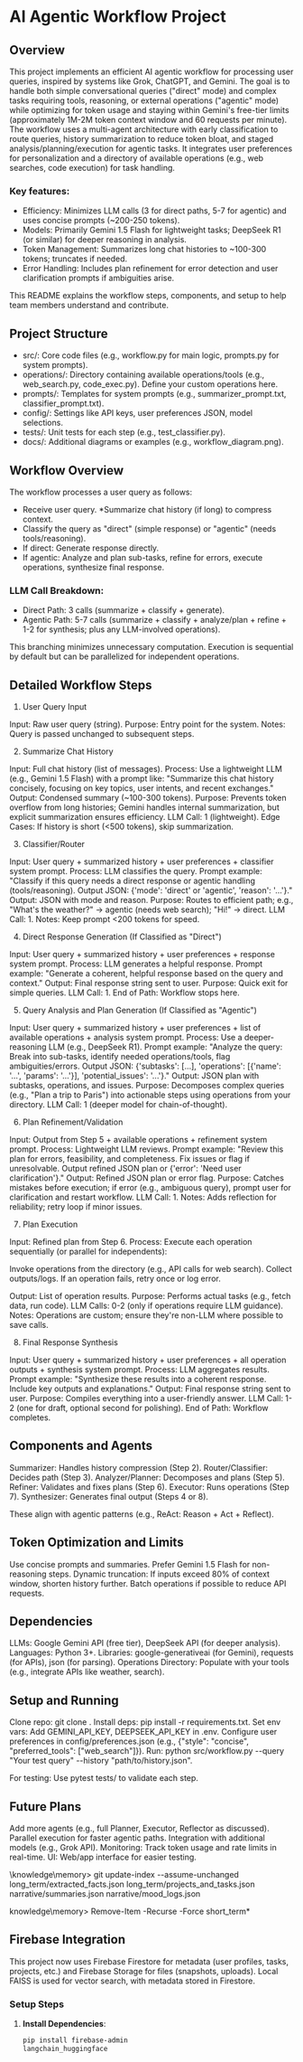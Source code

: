 # AI Agentic Workflow Project

## Overview

This project implements an efficient AI agentic workflow for processing user queries, inspired by systems like Grok, ChatGPT, and Gemini. The goal is to handle both simple conversational queries ("direct" mode) and complex tasks requiring tools, reasoning, or external operations ("agentic" mode) while optimizing for token usage and staying within Gemini's free-tier limits (approximately 1M-2M token context window and 60 requests per minute).
The workflow uses a multi-agent architecture with early classification to route queries, history summarization to reduce token bloat, and staged analysis/planning/execution for agentic tasks. It integrates user preferences for personalization and a directory of available operations (e.g., web searches, code execution) for task handling.

### Key features:

- Efficiency: Minimizes LLM calls (3 for direct paths, 5-7 for agentic) and uses concise prompts (~200-250 tokens).
- Models: Primarily Gemini 1.5 Flash for lightweight tasks; DeepSeek R1 (or similar) for deeper reasoning in analysis.
- Token Management: Summarizes long chat histories to ~100-300 tokens; truncates if needed.
- Error Handling: Includes plan refinement for error detection and user clarification prompts if ambiguities arise.

This README explains the workflow steps, components, and setup to help team members understand and contribute.

## Project Structure

- src/: Core code files (e.g., workflow.py for main logic, prompts.py for system prompts).
- operations/: Directory containing available operations/tools (e.g., web_search.py, code_exec.py). Define your custom operations here.
- prompts/: Templates for system prompts (e.g., summarizer_prompt.txt, classifier_prompt.txt).
- config/: Settings like API keys, user preferences JSON, model selections.
- tests/: Unit tests for each step (e.g., test_classifier.py).
- docs/: Additional diagrams or examples (e.g., workflow_diagram.png).

## Workflow Overview

The workflow processes a user query as follows:

- Receive user query.
  \*Summarize chat history (if long) to compress context.
- Classify the query as "direct" (simple response) or "agentic" (needs tools/reasoning).
- If direct: Generate response directly.
- If agentic: Analyze and plan sub-tasks, refine for errors, execute operations, synthesize final response.

### LLM Call Breakdown:

- Direct Path: 3 calls (summarize + classify + generate).
- Agentic Path: 5-7 calls (summarize + classify + analyze/plan + refine + 1-2 for synthesis; plus any LLM-involved operations).

This branching minimizes unnecessary computation. Execution is sequential by default but can be parallelized for independent operations.

## Detailed Workflow Steps

1. User Query Input

Input: Raw user query (string).
Purpose: Entry point for the system.
Notes: Query is passed unchanged to subsequent steps.

2. Summarize Chat History

Input: Full chat history (list of messages).
Process: Use a lightweight LLM (e.g., Gemini 1.5 Flash) with a prompt like: "Summarize this chat history concisely, focusing on key topics, user intents, and recent exchanges."
Output: Condensed summary (~100-300 tokens).
Purpose: Prevents token overflow from long histories; Gemini handles internal summarization, but explicit summarization ensures efficiency.
LLM Call: 1 (lightweight).
Edge Cases: If history is short (<500 tokens), skip summarization.

3. Classifier/Router

Input: User query + summarized history + user preferences + classifier system prompt.
Process: LLM classifies the query. Prompt example: "Classify if this query needs a direct response or agentic handling (tools/reasoning). Output JSON: {'mode': 'direct' or 'agentic', 'reason': '...'}."
Output: JSON with mode and reason.
Purpose: Routes to efficient path; e.g., "What's the weather?" → agentic (needs web search); "Hi!" → direct.
LLM Call: 1.
Notes: Keep prompt <200 tokens for speed.

4. Direct Response Generation (If Classified as "Direct")

Input: User query + summarized history + user preferences + response system prompt.
Process: LLM generates a helpful response. Prompt example: "Generate a coherent, helpful response based on the query and context."
Output: Final response string sent to user.
Purpose: Quick exit for simple queries.
LLM Call: 1.
End of Path: Workflow stops here.

5. Query Analysis and Plan Generation (If Classified as "Agentic")

Input: User query + summarized history + user preferences + list of available operations + analysis system prompt.
Process: Use a deeper-reasoning LLM (e.g., DeepSeek R1). Prompt example: "Analyze the query: Break into sub-tasks, identify needed operations/tools, flag ambiguities/errors. Output JSON: {'subtasks': [...], 'operations': [{'name': '...', 'params': '...'}], 'potential_issues': '...'}."
Output: JSON plan with subtasks, operations, and issues.
Purpose: Decomposes complex queries (e.g., "Plan a trip to Paris") into actionable steps using operations from your directory.
LLM Call: 1 (deeper model for chain-of-thought).

6. Plan Refinement/Validation

Input: Output from Step 5 + available operations + refinement system prompt.
Process: Lightweight LLM reviews. Prompt example: "Review this plan for errors, feasibility, and completeness. Fix issues or flag if unresolvable. Output refined JSON plan or {'error': 'Need user clarification'}."
Output: Refined JSON plan or error flag.
Purpose: Catches mistakes before execution; if error (e.g., ambiguous query), prompt user for clarification and restart workflow.
LLM Call: 1.
Notes: Adds reflection for reliability; retry loop if minor issues.

7. Plan Execution

Input: Refined plan from Step 6.
Process: Execute each operation sequentially (or parallel for independents):

Invoke operations from the directory (e.g., API calls for web search).
Collect outputs/logs.
If an operation fails, retry once or log error.

Output: List of operation results.
Purpose: Performs actual tasks (e.g., fetch data, run code).
LLM Calls: 0-2 (only if operations require LLM guidance).
Notes: Operations are custom; ensure they're non-LLM where possible to save calls.

8. Final Response Synthesis

Input: User query + summarized history + user preferences + all operation outputs + synthesis system prompt.
Process: LLM aggregates results. Prompt example: "Synthesize these results into a coherent response. Include key outputs and explanations."
Output: Final response string sent to user.
Purpose: Compiles everything into a user-friendly answer.
LLM Call: 1-2 (one for draft, optional second for polishing).
End of Path: Workflow completes.

## Components and Agents

Summarizer: Handles history compression (Step 2).
Router/Classifier: Decides path (Step 3).
Analyzer/Planner: Decomposes and plans (Step 5).
Refiner: Validates and fixes plans (Step 6).
Executor: Runs operations (Step 7).
Synthesizer: Generates final output (Steps 4 or 8).

These align with agentic patterns (e.g., ReAct: Reason + Act + Reflect).

## Token Optimization and Limits

Use concise prompts and summaries.
Prefer Gemini 1.5 Flash for non-reasoning steps.
Dynamic truncation: If inputs exceed 80% of context window, shorten history further.
Batch operations if possible to reduce API requests.

## Dependencies

LLMs: Google Gemini API (free tier), DeepSeek API (for deeper analysis).
Languages: Python 3+.
Libraries: google-generativeai (for Gemini), requests (for APIs), json (for parsing).
Operations Directory: Populate with your tools (e.g., integrate APIs like weather, search).

## Setup and Running

Clone repo: git clone <repo-url>.
Install deps: pip install -r requirements.txt.
Set env vars: Add GEMINI_API_KEY, DEEPSEEK_API_KEY in .env.
Configure user preferences in config/preferences.json (e.g., {"style": "concise", "preferred_tools": ["web_search"]}).
Run: python src/workflow.py --query "Your test query" --history "path/to/history.json".

For testing: Use pytest tests/ to validate each step.

## Future Plans

Add more agents (e.g., full Planner, Executor, Reflector as discussed).
Parallel execution for faster agentic paths.
Integration with additional models (e.g., Grok API).
Monitoring: Track token usage and rate limits in real-time.
UI: Web/app interface for easier testing.

\knowledge\memory> git update-index --assume-unchanged long_term/extracted_facts.json long_term/projects_and_tasks.json narrative/summaries.json narrative/mood_logs.json

knowledge\memory> Remove-Item
-Recurse -Force short_term\*

## Firebase Integration

This project now uses Firebase Firestore for metadata (user profiles, tasks, projects, etc.) and Firebase Storage for files (snapshots, uploads). Local FAISS is used for vector search, with metadata stored in Firestore.

### Setup Steps

1. **Install Dependencies**:
   ```bash
   pip install firebase-admin
   langchain_huggingface
   ```
